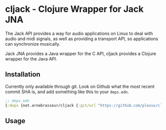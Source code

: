 # cljack - Clojure Wrapper for Jack JNA

The Jack API provides a way for audio applications on Linux to deal with audio
and midi signals, as well as providing a transport API, so applications can
synchronize musically.

Jack JNA provides a Java wrapper for the C API, cljack provides a Clojure
wrapper for the Java API.

## Installation

Currently only available through git. Look on Github what the most recent commit
SHA is, and add something like this to your `deps.edn`.

```clj
;; deps.edn
{:deps {net.arnebrasseur/cljack {:git/url "https://github.com/plexus/cljack" :git/sha "..."}}}
```

## Usage

